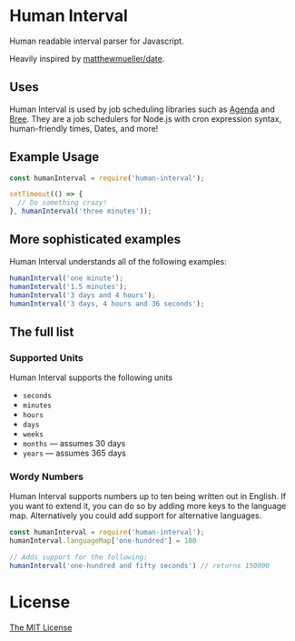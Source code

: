 # Human Interval
Human readable interval parser for Javascript.

Heavily inspired by [matthewmueller/date](http://github.com/matthewmueller/date).

## Uses

Human Interval is used by job scheduling libraries such as [Agenda](https://github.com/Agenda/agenda#readme) and [Bree](https://jobscheduler.net). They are a job schedulers for Node.js with cron expression syntax, human-friendly times, Dates, and more!

## Example Usage

```js
const humanInterval = require('human-interval');

setTimeout(() => {
  // Do something crazy!
}, humanInterval('three minutes'));

```

## More sophisticated examples

Human Interval understands all of the following examples:

```js
humanInterval('one minute');
humanInterval('1.5 minutes');
humanInterval('3 days and 4 hours');
humanInterval('3 days, 4 hours and 36 seconds');
```

## The full list

### Supported Units

Human Interval supports the following units

- `seconds`
- `minutes`
- `hours`
- `days`
- `weeks`
- `months` — assumes 30 days
- `years` — assumes 365 days

### Wordy Numbers

Human Interval supports numbers up to ten being written out in English. If you
want to extend it, you can do so by adding more keys to the language map.
Alternatively you could add support for alternative languages.

```js
const humanInterval = require('human-interval');
humanInterval.languageMap['one-hundred'] = 100

// Adds support for the following:
humanInterval('one-hundred and fifty seconds') // returns 150000
```

# License
[The MIT License](LICENSE.md)
